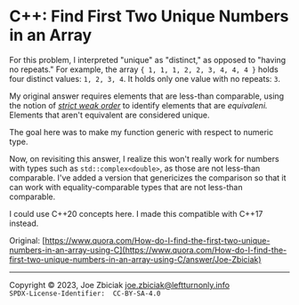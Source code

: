 # C++: Find First Two Unique Numbers in an Array

For this problem, I interpreted "unique" as "distinct," as opposed to "having
no repeats."  For example, the array `{ 1, 1, 1, 2, 2, 3, 4, 4, 4 }` holds four
distinct values: `1, 2, 3, 4`.  It holds only one value with no repeats: `3`.

My original answer requires elements that are less-than comparable, using the
notion of _[strict weak order](https://en.wikipedia.org/wiki/Weak_ordering)_ to
identify elements that are _equivaleni._  Elements that aren't equivalent are
considered unique.

The goal here was to make my function generic with respect to numeric type.

Now, on revisiting this answer, I realize this won't really work for numbers
with types such as `std::complex<double>`, as those are not less-than
comparable.  I've added a version that genericizes the comparison so that
it can work with equality-comparable types that are not less-than comparable.

I could use C++20 concepts here. I made this compatible with C++17 instead.

Original: [https://www.quora.com/How-do-I-find-the-first-two-unique-numbers-in-an-array-using-C](https://www.quora.com/How-do-I-find-the-first-two-unique-numbers-in-an-array-using-C/answer/Joe-Zbiciak)

____

Copyright © 2023, Joe Zbiciak <joe.zbiciak@leftturnonly.info>  
`SPDX-License-Identifier:  CC-BY-SA-4.0`

